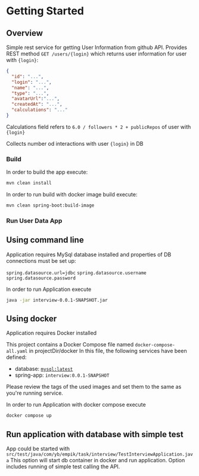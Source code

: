 # Getting Started

## Overview

Simple rest service for getting User Information from github API.
Provides REST method `GET /users/{login}` which returns user information for user with `{login}`:

```json
{
  "id": "...",
  "login": "...",
  "name": "...",
  "type": "...",
  "avatarUrl":"...",
  "createdAt": "...",
  "calculations": "..."
}
```

Calculations field refers to `6.0 / followers * 2 + publicRepos` of user with `{login}`

Collects number od interactions with user `{login}` in DB

### Build

In order to build the app execute:

```bash
mvn clean install
```

In order to run build with docker image build execute:

```bash
mvn clean spring-boot:build-image
```

### Run User Data App

## Using command line

Application requires MySql database installed and properties of DB connections must be set up:

`spring.datasource.url=jdbc`
`spring.datasource.username`
`spring.datasource.password`

In order to run Application execute

```bash
java -jar interview-0.0.1-SNAPSHOT.jar
```

## Using docker

Application requires Docker installed

This project contains a Docker Compose file named `docker-compose-all.yaml` in projectDir/docker
In this file, the following services have been defined:

* database: [`mysql:latest`](https://hub.docker.com/_/mysql)
* spring-app: `interview:0.0.1-SNAPSHOT`

Please review the tags of the used images and set them to the same as you're running service.

In order to run Application with docker compose execute

```bash
docker compose up
```

## Run application with database with simple test

App could be started with `src/test/java/com/yb/empik/task/interview/TestInterviewApplication.java`
This option will start db container in docker and run application.
Option includes running of simple test calling the API.

